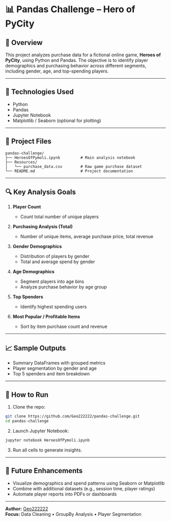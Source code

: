 # 📊 Pandas Challenge – Hero of PyCity

## 🧾 Overview

This project analyzes purchase data for a fictional online game, **Heroes of PyCity**, using Python and Pandas. The objective is to identify player demographics and purchasing behavior across different segments, including gender, age, and top-spending players.

---

## 🧰 Technologies Used

- Python
- Pandas
- Jupyter Notebook
- Matplotlib / Seaborn (optional for plotting)

---

## 📁 Project Files

```
pandas-challenge/
├── HeroesOfPymoli.ipynb         # Main analysis notebook
├── Resources/
│   └── purchase_data.csv        # Raw game purchase dataset
└── README.md                    # Project documentation
```

---

## 🔍 Key Analysis Goals

1. **Player Count**
   - Count total number of unique players

2. **Purchasing Analysis (Total)**
   - Number of unique items, average purchase price, total revenue

3. **Gender Demographics**
   - Distribution of players by gender
   - Total and average spend by gender

4. **Age Demographics**
   - Segment players into age bins
   - Analyze purchase behavior by age group

5. **Top Spenders**
   - Identify highest spending users

6. **Most Popular / Profitable Items**
   - Sort by item purchase count and revenue

---

## 📈 Sample Outputs

- Summary DataFrames with grouped metrics
- Player segmentation by gender and age
- Top 5 spenders and item breakdown

---

## 🚀 How to Run

1. Clone the repo:
```bash
git clone https://github.com/Geo222222/pandas-challenge.git
cd pandas-challenge
```

2. Launch Jupyter Notebook:
```bash
jupyter notebook HeroesOfPymoli.ipynb
```

3. Run all cells to generate insights.

---

## 📌 Future Enhancements

- Visualize demographics and spend patterns using Seaborn or Matplotlib
- Combine with additional datasets (e.g., session time, player ratings)
- Automate player reports into PDFs or dashboards

---

**Author:** [Geo222222](https://github.com/Geo222222)  
**Focus:** Data Cleaning • GroupBy Analysis • Player Segmentation

